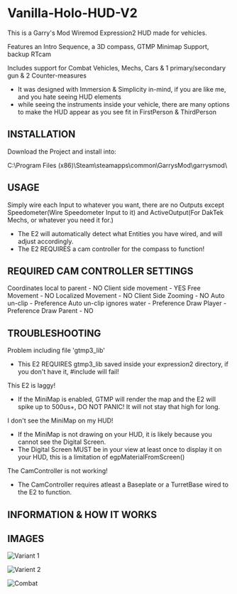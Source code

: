 # Vanilla-Holo-HUD-V2
This is a Garry's Mod Wiremod Expression2 HUD made for vehicles.

Features an Intro Sequence, a 3D compass, GTMP Minimap Support, backup RTcam

Includes support for Combat Vehicles, Mechs, Cars & 1 primary/secondary gun & 2 Counter-measures
  * It was designed with Immersion & Simplicity in-mind, if you are like me, and you hate seeing HUD elements
  * while seeing the instruments inside your vehicle, there are many options to make the HUD appear as you see fit in FirstPerson & ThirdPerson
  
## INSTALLATION
Download the Project and install into:

C:\Program Files (x86)\Steam\steamapps\common\GarrysMod\garrysmod\

## USAGE
 Simply wire each Input to whatever you want, there are no Outputs except Speedometer(Wire Speedometer Input to it) and ActiveOutput(For DakTek Mechs, or whatever you need it for.)
  * The E2 will automatically detect what Entities you have wired, and will adjust accordingly.
  * The E2 REQUIRES a cam controller for the compass to function!

## REQUIRED CAM CONTROLLER SETTINGS
 Coordinates local to parent - NO
 Client side movement        - YES
 Free Movement               - NO
 Localized Movement          - NO
 Client Side Zooming         - NO
 Auto un-clip                - Preference
 Auto un-clip ignores water  - Preference
 Draw Player                 - Preference
 Draw Parent                 - NO

## TROUBLESHOOTING
Problem including file 'gtmp3_lib'
  * This E2 REQUIRES gtmp3_lib saved inside your expression2 directory, if you don't have it, #include will fail!

This E2 is laggy!
  * If the MiniMap is enabled, GTMP will render the map and the E2 will spike up to 500us+, DO NOT PANIC! It will not stay that high for long.

I don't see the MiniMap on my HUD!
  * If the MiniMap is not drawing on your HUD, it is likely because you cannot see the Digital Screen.
  * The Digital Screen MUST be in your view at least once to display it on your HUD, this is a limitation of egpMaterialFromScreen()

The CamController is not working!
  * The CamController requires atleast a Baseplate or a TurretBase wired to the E2 to function.

## INFORMATION & HOW IT WORKS


## IMAGES
![Variant 1](https://steamuserimages-a.akamaihd.net/ugc/1174824798821306798/A330DD490D5C1642968F6E24861466168481D331/)

![Varient 2](https://steamuserimages-a.akamaihd.net/ugc/1174824798821306660/C4D30618E565B8E44776774F7EFFE579C1224C72/)

![Combat](https://steamuserimages-a.akamaihd.net/ugc/1288542787665709048/EC3AB25E602D417E3938CC9F620B8C5DBF653D66/)
